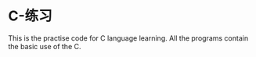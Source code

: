 # C-练习
This is the practise code for C language learning.
All the programs contain the basic use of the C.

